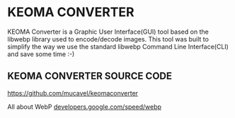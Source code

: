 # KEOMA CONVERTER
KEOMA Converter is a Graphic User Interface(GUI) tool based on the libwebp library used to encode/decode images.
This tool was built to simplify the way we use the standard libwebp Command Line Interface(CLI) and save some time :-)

## KEOMA CONVERTER SOURCE CODE
https://github.com/mucavel/keomaconverter

All about WebP
<a href="https://developers.google.com/speed/webp" target="_blank">developers.google.com/speed/webp</a>
